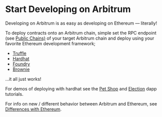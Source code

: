 # Start Developing on Arbitrum

Developing on Arbitrum is as easy as developing on Ethereum — literally!

To deploy contracts onto an Arbitrum chain, simple set the RPC endpoint (see [Public Chains)](public-chains) of your target Arbitrum chain and deploy using your favorite Ethereum development framework;

- [Truffle](https://trufflesuite.com/)
- [Hardhat](https://hardhat.org/)
- [Foundry](https://github.com/foundry-rs/foundry)
- [Brownie](https://eth-brownie.readthedocs.io/en/stable/)

...it all just works!

For demos of deploying with hardhat see the [Pet Shop](https://github.com/OffchainLabs/arbitrum-tutorials/tree/master/packages/demo-dapp-pet-shop) and [Election](https://github.com/OffchainLabs/arbitrum-tutorials/tree/master/packages/demo-dapp-election) dapp tutorials.

For info on new / different behavior between Arbitrum and Ethereum, see [Differences with Ethereum](arb-specific-things).
